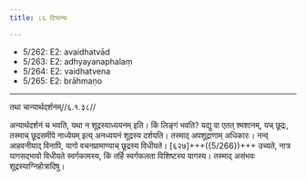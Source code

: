 ```yaml
---
title: ८६ टिप्पन्यः

---
```

- 5/262: E2: avaidhatvād
- 5/263: E2: adhyayanaphalaṃ
- 5/264: E2: vaidhatvena
- 5/265: E2: brāhmaṇo

____________________________________________


तथा चान्यार्थदर्शनम्//६.१.३८//

अन्यार्थदर्शनं च भवति, यथा न शूद्रस्याध्ययनम् इति। किं लिङ्गं भवति? यद्यु वा एतत् श्मशानम्, यच् छूद्रः, तस्माच् छूद्रसमीपे नाध्येयम् इत्य् अनध्ययनं शूद्रस्य दर्शयति। तस्माद् अपशूद्राणाम् अधिकारः। नन्व् आहवनीयाद् विनापि, यागो वचनप्रामाण्याच् छूद्रस्य विधीयते। [६२७]+++({5/266})+++ उच्यते, नात्र यागसद्भावो विधीयते स्वर्गकामस्य, किं तर्हि स्वर्गफलता विशिष्टस्य यागस्य। तस्माद् असंभवः शूद्रस्याग्निहोत्रादिषु।
